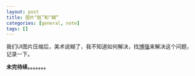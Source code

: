 ```yaml
---
layout: post
title: 图片“脏”和“糊”
categories: [general, note]
tags: []
---
```


我们UI图片压缩后，美术说糊了，我不知道如何解决，找[博强](https://github.com/zhaoboqiang)来解决这个问题，记录一下。



**未完待续。。。。。。。**